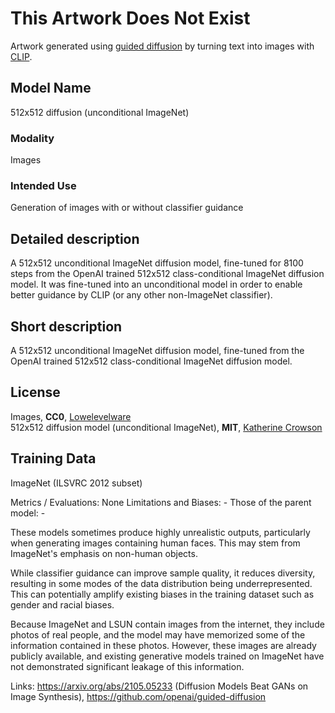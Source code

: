 # This Artwork Does Not Exist
Artwork generated using [guided diffusion](https://github.com/openai/guided-diffusion) by turning text into images with [CLIP](https://openai.com/blog/clip/).

## Model Name

512x512 diffusion (unconditional ImageNet)

### Modality

Images

### Intended Use

Generation of images with or without classifier guidance

## Detailed description

A 512x512 unconditional ImageNet diffusion model, fine-tuned for 8100 steps from the OpenAI trained 512x512 class-conditional ImageNet diffusion model. It was fine-tuned into an unconditional model in order to enable better guidance by CLIP (or any other non-ImageNet classifier).

## Short description

A 512x512 unconditional ImageNet diffusion model, fine-tuned from the OpenAI trained 512x512 class-conditional ImageNet diffusion model.

## License
Images, **CC0**, [Lowelevelware](https://github.com/lowlevelware)  
512x512 diffusion model (unconditional ImageNet), **MIT**, [Katherine Crowson](crowsonkb@gmail.com)

## Training Data

ImageNet (ILSVRC 2012 subset)

Metrics / Evaluations: None
Limitations and Biases: -
Those of the parent model: -

These models sometimes produce highly unrealistic outputs, particularly when generating images containing human faces. This may stem from ImageNet's emphasis on non-human objects.

While classifier guidance can improve sample quality, it reduces diversity, resulting in some modes of the data distribution being underrepresented. This can potentially amplify existing biases in the training dataset such as gender and racial biases.

Because ImageNet and LSUN contain images from the internet, they include photos of real people, and the model may have memorized some of the information contained in these photos. However, these images are already publicly available, and existing generative models trained on ImageNet have not demonstrated significant leakage of this information.

Links: https://arxiv.org/abs/2105.05233 (Diffusion Models Beat GANs on Image Synthesis), https://github.com/openai/guided-diffusion
